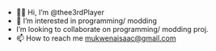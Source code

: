 - 👋🏾 Hi, I’m @thee3rdPlayer
- 👀 I’m interested in programming/ modding
-  I’m looking to collaborate on programming/ modding proj.
- 📫 How to reach me mukwenaisaac@gmail.com

<!---
thee3rdPlayer/thee3rdPlayer is a ✨ special ✨ repository because its `README.md` (this file) appears on your GitHub profile.
You can click the Preview link to take a look at your changes.
--->

